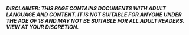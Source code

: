 ***DISCLAIMER: THIS PAGE CONTAINS DOCUMENTS WITH ADULT LANGUAGE AND CONTENT. IT IS NOT SUITABLE FOR ANYONE UNDER THE AGE OF 18 AND MAY NOT BE SUITABLE FOR ALL ADULT READERS. VIEW AT YOUR DISCRETION.***
